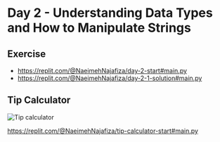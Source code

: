 # Day 2 - Understanding Data Types and How to Manipulate Strings

## Exercise

- https://replit.com/@NaeimehNajafiza/day-2-start#main.py
- https://replit.com/@NaeimehNajafiza/day-2-1-solution#main.py

## Tip Calculator

![Tip calculator](day_01_gif.gif)

https://replit.com/@NaeimehNajafiza/tip-calculator-start#main.py
